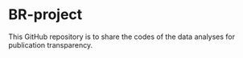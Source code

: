 # BR-project
This GitHub repository is to share the codes of the data analyses for publication transparency. 
